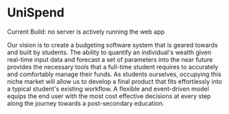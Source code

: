 # UniSpend 
Current Build: no server is actively running the web app

Our vision is to create a budgeting software system that is geared towards and built by students. The ability to quantify an individual's wealth given real-time input data and forecast a set of parameters into the near future provides the necessary tools that a full-time student requires to accurately and comfortably manage their funds. As students ourselves, occupying this niche market will allow us to develop a final product that fits effortlessly into a typical student's existing workflow. A flexible and event-driven model equips the end user with the most cost effective decisions at every step along the journey towards a post-secondary education.
